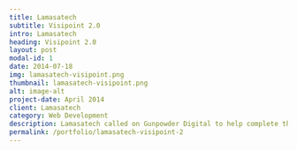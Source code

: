 ```yaml
---
title: Lamasatech
subtitle: Visipoint 2.0
intro: Lamasatech
heading: Visipoint 2.0
layout: post
modal-id: 1
date: 2014-07-18
img: lamasatech-visipoint.png
thumbnail: lamasatech-visipoint.png
alt: image-alt
project-date: April 2014
client: Lamasatech
category: Web Development
description: Lamasatech called on Gunpowder Digital to help complete their facial recognition User Management System - Visipoint 2.0. Lamasatech's Visipoint application helps manage users from the facial recognition kiosks giving their clients complete control of the visitors to their sites.
permalink: /portfolio/lamasatech-visipoint-2
---
```


